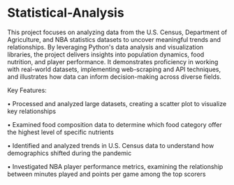 # Statistical-Analysis

This project focuses on analyzing data from the U.S. Census, Department of Agriculture, and NBA statistics datasets to uncover meaningful trends and relationships. By leveraging Python's data analysis and visualization libraries, the project delivers insights into population dynamics, food nutrition, and player performance. It demonstrates proficiency in working with real-world datasets, implementing web-scraping and API techniques, and illustrates how data can inform decision-making across diverse fields.

Key Features:

• Processed and analyzed large datasets, creating a scatter plot to visualize key relationships

• Examined food composition data to determine which food category offer the highest level of specific nutrients

• Identified and analyzed trends in U.S. Census data to understand how demographics shifted during the pandemic

• Investigated NBA player performance metrics, examining the relationship between minutes played and points per game among the top scorers 



